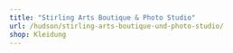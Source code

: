 ```yaml
---
title: "Stirling Arts Boutique & Photo Studio"
url: /hudson/stirling-arts-boutique-und-photo-studio/
shop: Kleidung
---
```

